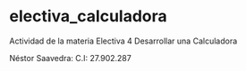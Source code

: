 # electiva_calculadora
Actividad de la materia Electiva 4
Desarrollar una Calculadora

Néstor Saavedra: C.I: 27.902.287 
